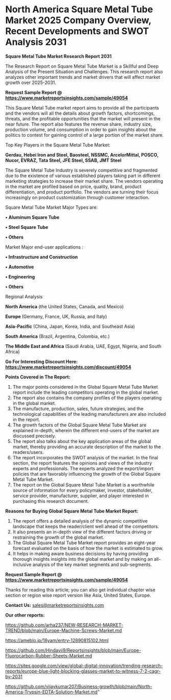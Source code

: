 # North America Square Metal Tube Market 2025 Company Overview, Recent Developments and SWOT Analysis 2031

<strong>Square Metal Tube Market Research Report 2031</strong>

The Research Report on Square Metal Tube Market is a Skillful and Deep Analysis of the Present Situation and Challenges. This research report also analyzes other important trends and market drivers that will affect market growth over 2025-2031.

<strong>Request Sample Report @ <a href=https://www.marketreportsinsights.com/sample/49054>https://www.marketreportsinsights.com/sample/49054</a></strong>

This Square Metal Tube market report aims to provide all the participants and the vendors will all the details about growth factors, shortcomings, threats, and the profitable opportunities that the market will present in the near future. The report also features the revenue share, industry size, production volume, and consumption in order to gain insights about the politics to contest for gaining control of a large portion of the market share.

Top Key Players in the Square Metal Tube Market:

<strong>Gerdau, Hebei Iron and Steel, Baosteel, NSSMC, ArcelorMittal, POSCO, Nucor, EVRAZ, Tata Steel, JFE Steel, SSAB, JMT Steel</strong>

The Square Metal Tube Industry is severely competitive and fragmented due to the existence of various established players taking part in different marketing strategies to increase their market share. The vendors operating in the market are profiled based on price, quality, brand, product differentiation, and product portfolio. The vendors are turning their focus increasingly on product customization through customer interaction.

Square Metal Tube Market Major Types are:

<strong>•  Aluminum Square Tube

•  Steel Square Tube

•  Others</strong>

Market Major end-user applications :

<strong>•  Infrastructure and Construction

•  Automotive

•  Engineering

•  Others</strong>

Regional Analysis

</u><strong><b>North America</b></strong> (the United States, Canada, and Mexico)

<strong><b>Europe </b></strong>(Germany, France, UK, Russia, and Italy)

<strong><b>Asia-Pacific</b></strong> (China, Japan, Korea, India, and Southeast Asia)

<strong><b>South America</b></strong> (Brazil, Argentina, Colombia, etc.)

<strong><b>The Middle East and Africa</b></strong> (Saudi Arabia, UAE, Egypt, Nigeria, and South Africa)

<strong>Go For Interesting Discount Here: <a href=https://www.marketreportsinsights.com/discount/49054>https://www.marketreportsinsights.com/discount/49054</a></strong>

<strong>Points Covered in The Report:</strong>
<ol>
  <li>The major points considered in the Global Square Metal Tube Market report include the leading competitors operating in the global market.</li>
  <li>The report also contains the company profiles of the players operating in the global market.</li>
  <li>The manufacture, production, sales, future strategies, and the technological capabilities of the leading manufacturers are also included in the report.</li>
  <li>The growth factors of the Global Square Metal Tube Market are explained in-depth, wherein the different end-users of the market are discussed precisely.</li>
  <li>The report also talks about the key application areas of the global market, thereby providing an accurate description of the market to the readers/users.</li>
  <li>The report incorporates the SWOT analysis of the market. In the final section, the report features the opinions and views of the industry experts and professionals. The experts analyzed the export/import policies that are favorably influencing the growth of the Global Square Metal Tube Market.</li>
  <li>The report on the Global Square Metal Tube Market is a worthwhile source of information for every policymaker, investor, stakeholder, service provider, manufacturer, supplier, and player interested in purchasing this research document.</li>
</ol>
<strong>Reasons for Buying Global Square Metal Tube Market Report:</strong>

<ol>
  <li>The report offers a detailed analysis of the dynamic competitive landscape that keeps the reader/client well ahead of the competitors.</li>
  <li>It also presents an in-depth view of the different factors driving or restraining the growth of the global market.</li>
  <li>The Global Square Metal Tube Market report provides an eight-year forecast evaluated on the basis of how the market is estimated to grow.</li>
  <li>It helps in making aware business decisions by having providing thorough insights insights into the global market and by making an all-inclusive analysis of the key market segments and sub-segments.</li>
</ol>
<strong>Request Sample Report @ <a href=https://www.marketreportsinsights.com/sample/49054>https://www.marketreportsinsights.com/sample/49054</a></strong>


Thanks for reading this article; you can also get individual chapter wise section or region wise report version like Asia, United States, Europe.

<strong>Contact Us:</strong>
sales@marketreportsinsights.com

<strong>Our other reports:</strong>

<a href=https://github.com/arha237/NEW-RESEARCH-MARKET-TREND/blob/main/Europe-Machine-Screws-Market.md>https://github.com/arha237/NEW-RESEARCH-MARKET-TREND/blob/main/Europe-Machine-Screws-Market.md</a>

<a href=https://ameblo.jp/18yam/entry-12890815102.html>https://ameblo.jp/18yam/entry-12890815102.html</a>

<a href=https://github.com/Hindavii9/Reportsinsights/blob/main/Europe-Fluorocarbon-Rubber-Sheets-Market.md>https://github.com/Hindavii9/Reportsinsights/blob/main/Europe-Fluorocarbon-Rubber-Sheets-Market.md</a>

<a href=https://sites.google.com/view/global-digital-innovation/trending-research-reports/europe-blue-light-blocking-glasses-market-to-witness-7-2-cagr-by-2031>https://sites.google.com/view/global-digital-innovation/trending-research-reports/europe-blue-light-blocking-glasses-market-to-witness-7-2-cagr-by-2031</a>

<a href=https://github.com/vijaykumar207/Business-growth/blob/main/North-America-Trypsin-EDTA-Solution-Market.md>https://github.com/vijaykumar207/Business-growth/blob/main/North-America-Trypsin-EDTA-Solution-Market.md</a>"

